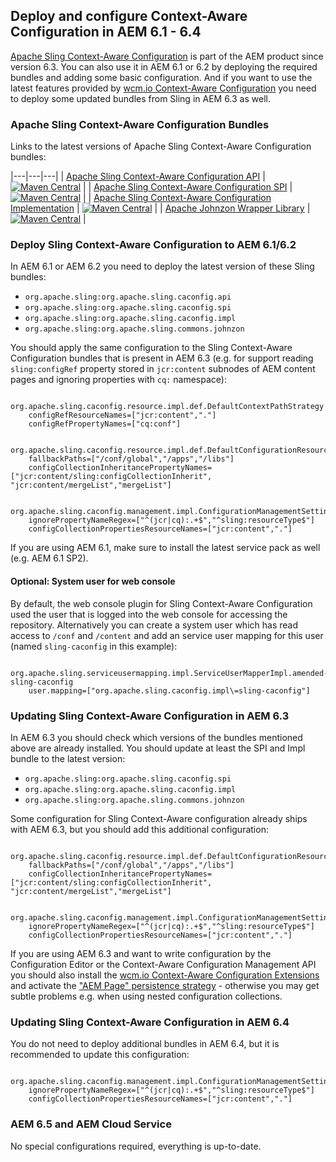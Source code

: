 ## Deploy and configure Context-Aware Configuration in AEM 6.1 - 6.4

[Apache Sling Context-Aware Configuration][sling-caconfig] is part of the AEM product since version 6.3. You can also use it in AEM 6.1 or 6.2 by deploying the required bundles and adding some basic configuration. And if you want to use the latest features provided by [wcm.io Context-Aware Configuration][wcmio-caconfig] you need to deploy some updated bundles from Sling in AEM 6.3 as well.

### Apache Sling Context-Aware Configuration Bundles

Links to the latest versions of Apache Sling Context-Aware Configuration bundles:

|---|---|---|
| [Apache Sling Context-Aware Configuration API](https://repo1.maven.org/maven2/org/apache/sling/org.apache.sling.caconfig.api/) | [![Maven Central](https://img.shields.io/maven-central/v/org.apache.sling/org.apache.sling.caconfig.api)](https://repo1.maven.org/maven2/org/apache/sling/org.apache.sling.caconfig.api/) |
| [Apache Sling Context-Aware Configuration SPI](https://repo1.maven.org/maven2/org/apache/sling/org.apache.sling.caconfig.spi/) | [![Maven Central](https://img.shields.io/maven-central/v/org.apache.sling/org.apache.sling.caconfig.spi)](https://repo1.maven.org/maven2/org/apache/sling/org.apache.sling.caconfig.spi/) |
| [Apache Sling Context-Aware Configuration Implementation](https://repo1.maven.org/maven2/org/apache/sling/org.apache.sling.caconfig.impl/) | [![Maven Central](https://img.shields.io/maven-central/v/org.apache.sling/org.apache.sling.caconfig.impl)](https://repo1.maven.org/maven2/org/apache/sling/org.apache.sling.caconfig.impl/) |
| [Apache Johnzon Wrapper Library](https://repo1.maven.org/maven2/org/apache/sling/org.apache.sling.commons.johnzon/) | [![Maven Central](https://img.shields.io/maven-central/v/org.apache.sling/org.apache.sling.commons.johnzon)](https://repo1.maven.org/maven2/org/apache/sling/org.apache.sling.commons.johnzon/) |


### Deploy Sling Context-Aware Configuration to AEM 6.1/6.2

In AEM 6.1 or AEM 6.2 you need to deploy the latest version of these Sling bundles:

* `org.apache.sling:org.apache.sling.caconfig.api`
* `org.apache.sling:org.apache.sling.caconfig.spi`
* `org.apache.sling:org.apache.sling.caconfig.impl`
* `org.apache.sling:org.apache.sling.commons.johnzon`

You should apply the same configuration to the Sling Context-Aware Configuration bundles that is present in AEM 6.3 (e.g. for support reading `sling:configRef` property stored in `jcr:content` subnodes of AEM content pages and ignoring properties with `cq:` namespace):

```
  org.apache.sling.caconfig.resource.impl.def.DefaultContextPathStrategy
    configRefResourceNames=["jcr:content","."]
    configRefPropertyNames=["cq:conf"]

  org.apache.sling.caconfig.resource.impl.def.DefaultConfigurationResourceResolvingStrategy
    fallbackPaths=["/conf/global","/apps","/libs"]
    configCollectionInheritancePropertyNames=["jcr:content/sling:configCollectionInherit", "jcr:content/mergeList","mergeList"]

  org.apache.sling.caconfig.management.impl.ConfigurationManagementSettingsImpl
    ignorePropertyNameRegex=["^(jcr|cq):.+$","^sling:resourceType$"]
    configCollectionPropertiesResourceNames=["jcr:content","."]
```

If you are using AEM 6.1, make sure to install the latest service pack as well (e.g. AEM 6.1 SP2).

#### Optional: System user for web console

By default, the web console plugin for Sling Context-Aware Configuration used the user that is logged into the web console for accessing the repository. Alternatively you can create a system user which has read access to `/conf` and `/content` and add an service user mapping for this user (named `sling-caconfig` in this example):

```
  org.apache.sling.serviceusermapping.impl.ServiceUserMapperImpl.amended-sling-caconfig
    user.mapping=["org.apache.sling.caconfig.impl\=sling-caconfig"]
```


### Updating Sling Context-Aware Configuration in AEM 6.3

In AEM 6.3 you should check which versions of the bundles mentioned above are already installed. You should update at least the SPI and Impl bundle to the latest version:

* `org.apache.sling:org.apache.sling.caconfig.spi`
* `org.apache.sling:org.apache.sling.caconfig.impl`
* `org.apache.sling:org.apache.sling.commons.johnzon`

Some configuration for Sling Context-Aware configuration already ships with AEM 6.3, but you should add this additional configuration:

```
  org.apache.sling.caconfig.resource.impl.def.DefaultConfigurationResourceResolvingStrategy
    fallbackPaths=["/conf/global","/apps","/libs"]
    configCollectionInheritancePropertyNames=["jcr:content/sling:configCollectionInherit", "jcr:content/mergeList","mergeList"]

  org.apache.sling.caconfig.management.impl.ConfigurationManagementSettingsImpl
    ignorePropertyNameRegex=["^(jcr|cq):.+$","^sling:resourceType$"]
    configCollectionPropertiesResourceNames=["jcr:content","."]
```

If you are using AEM 6.3 and want to write configuration by the Configuration Editor or the Context-Aware Configuration Management API you should also install the [wcm.io Context-Aware Configuration Extensions][wcmio-caconfig-extensions] and activate the ["AEM Page" persistence strategy][wcmio-caconfig-extensions-persistence-aempage] - otherwise you may get subtle problems e.g. when using nested configuration collections.


### Updating Sling Context-Aware Configuration in AEM 6.4

You do not need to deploy additional bundles in AEM 6.4, but it is recommended to update this configuration:

```
  org.apache.sling.caconfig.management.impl.ConfigurationManagementSettingsImpl
    ignorePropertyNameRegex=["^(jcr|cq):.+$","^sling:resourceType$"]
    configCollectionPropertiesResourceNames=["jcr:content","."]
```


[sling-caconfig]: https://sling.apache.org/documentation/bundles/context-aware-configuration/context-aware-configuration.html
[wcmio-caconfig]: https://wcm.io/caconfig/
[wcmio-caconfig-extensions]: https://wcm.io/caconfig/extensions/
[wcmio-caconfig-extensions-persistence-aempage]: https://wcm.io/caconfig/extensions/persistence-strategies.html


### AEM 6.5 and AEM Cloud Service

No special configurations required, everything is up-to-date.
